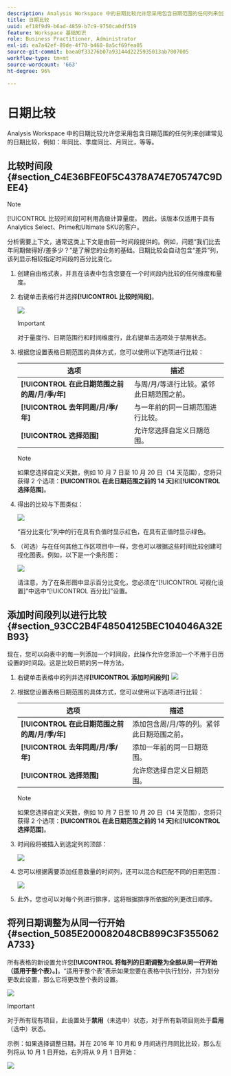 ```yaml
---
description: Analysis Workspace 中的日期比较允许您采用包含日期范围的任何列来创建常见的日期比较，例如：年同比、季度同比、月同比，等等。
title: 日期比较
uuid: ef18f9d9-b6ad-4859-b7c9-9750ca0df519
feature: Workspace 基础知识
role: Business Practitioner, Administrator
exl-id: ea7a42ef-89de-4f70-b468-8a5cf69fea05
source-git-commit: baea0f33276b07a93144d2225935013ab7007005
workflow-type: tm+mt
source-wordcount: '663'
ht-degree: 96%

---
```


# 日期比较

Analysis Workspace 中的日期比较允许您采用包含日期范围的任何列来创建常见的日期比较，例如：年同比、季度同比、月同比，等等。

## 比较时间段 {#section_C4E36BFE0F5C4378A74E705747C9DEE4}

>[!NOTE]
>[!UICONTROL 比较时间段]可利用高级计算量度。 因此，该版本仅适用于具有Analytics Select、Prime和Ultimate SKU的客户。

分析需要上下文，通常这类上下文是由前一时间段提供的。例如，问题“我们比去年同期做得好/差多少？”是了解您的业务的基础。日期比较会自动包含“差异”列，该列显示相较指定时间段的百分比变化。

1. 创建自由格式表，并且在该表中包含您要在一个时间段内比较的任何维度和量度。
1. 右键单击表格行并选择&#x200B;**[!UICONTROL 比较时间段]**。

   ![](assets/compare-time.png)

   >[!IMPORTANT]
   >
   >对于量度行、日期范围行和时间维度行，此右键单击选项处于禁用状态。

1. 根据您设置表格日期范围的具体方式，您可以使用以下选项进行比较：

   | 选项 | 描述 |
   |---|---|
   | **[!UICONTROL 在此日期范围之前的周/月/季/年]** | 与周/月/等进行比较。紧邻此日期范围之前。 |
   | **[!UICONTROL 去年同周/月/季/年]** | 与一年前的同一日期范围进行比较。 |
   | **[!UICONTROL 选择范围]** | 允许您选择自定义日期范围。 |

   >[!NOTE]
   >
   >如果您选择自定义天数，例如 10 月 7 日至 10 月 20 日（14 天范围），您将只获得 2 个选项：**[!UICONTROL 在此日期范围之前的 14 天]**&#x200B;和&#x200B;**[!UICONTROL 选择范围]**。

1. 得出的比较与下图类似：

   ![](assets/compare-time-result.png)

   “百分比变化”列中的行在具有负值时显示红色，在具有正值时显示绿色。

1. （可选）与在任何其他工作区项目中一样，您也可以根据这些时间比较创建可视化图表。例如，以下是一个条形图：

   ![](assets/compare-time-barchart.png)

   请注意，为了在条形图中显示百分比变化，您必须在“[!UICONTROL 可视化设置]”中选中“[!UICONTROL 百分比]”设置。

## 添加时间段列以进行比较 {#section_93CC2B4F48504125BEC104046A32EB93}

现在，您可以向表中的每一列添加一个时间段，此操作允许您添加一个不用于日历设置的时间段。这是比较日期的另一种方法。

1. 右键单击表格中的列并选择&#x200B;**[!UICONTROL 添加时间段列]** ![](assets/add-time-period-column.png)

1. 根据您设置表格日期范围的具体方式，您可以使用以下选项进行比较：

   | 选项 | 描述 |
   |---|---|
   | **[!UICONTROL 在此日期范围之前的周/月/季/年]** | 添加包含周/月/等的列。紧邻此日期范围之前。 |
   | **[!UICONTROL 去年同周/月/季/年]** | 添加一年前的同一日期范围。 |
   | **[!UICONTROL 选择范围]** | 允许您选择自定义日期范围。 |

   >[!NOTE]
   >
   >如果您选择自定义天数，例如 10 月 7 日至 10 月 20 日（14 天范围），您将只获得 2 个选项：**[!UICONTROL 在此日期范围之前的 14 天]**&#x200B;和&#x200B;**[!UICONTROL 选择范围]**。

1. 时间段将被插入到选定列的顶部：

   ![](assets/add-time-period-column2.png)

1. 您可以根据需要添加任意数量的时间列，还可以混合和匹配不同的日期范围：

   ![](assets/add-time-period-column4.png)

1. 此外，您也可以对每个列进行排序，这将根据排序所依据的列更改日顺序。

## 将列日期调整为从同一行开始 {#section_5085E200082048CB899C3F355062A733}

所有表格的新设置允许您&#x200B;**[!UICONTROL 将每列的日期调整为全部从同一行开始（适用于整个表）。]**。“适用于整个表”表示如果您要在表格中执行划分，并为划分更改此设置，那么它将更改整个表的设置。

![](assets/date-comparison-setting.png)

>[!IMPORTANT]
>
>对于所有现有项目，此设置处于&#x200B;**禁用**（未选中）状态，对于所有新项目则处于&#x200B;**启用**（选中）状态。

示例：如果选择调整日期，并在 2016 年 10 月和 9 月间进行月同比比较，那么左列将从 10 月 1 日开始，右列将从 9 月 1 日开始：

![](assets/add-time-period-column3.png)

<!-- 

<p>See Jonny Moon's email from November 3. </p>

 -->

